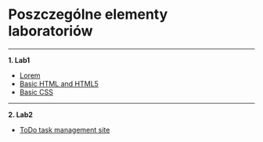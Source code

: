 
# Poszczególne elementy laboratoriów
---
**1. Lab1**
  * [Lorem](https://fantazjum.github.io/Programowanie-Interfejsow-Webowych/Lab1/Lorem.html)
  * [Basic HTML and HTML5](https://fantazjum.github.io/Programowanie-Interfejsow-Webowych/Lab1/Basic-HTML-and-HTML5.html)
  * [Basic CSS](https://fantazjum.github.io/Programowanie-Interfejsow-Webowych/Lab1/Basic-CSS.html)
---
**2. Lab2**
  * [ToDo task management site](https://fantazjum.github.io/Programowanie-Interfejsow-Webowych/Lab2/ToDo.html)
